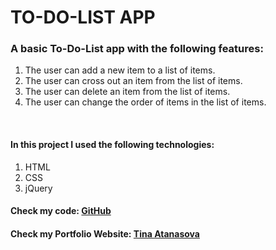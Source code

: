 
# TO-DO-LIST APP

### A basic To-Do-List app with the following features:
1. The user can add a new item to a list of items.
2. The user can cross out an item from the list of items.
3. The user can delete an item from the list of items.
4. The user can change the order of items in the list of items.
<br>

#### In this project I used the following technologies:
1. HTML
2. CSS
3. jQuery

#### Check my code: <a href=https://github.com/Tinnkie target="_blank"> GitHub </a>
#### Check my Portfolio Website: <a href=https://tina-atanasova.netlify.app/index.html target="_blank"> Tina Atanasova </a>